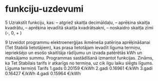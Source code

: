 # funkciju-uzdevumi
5  Uzrakstīt funkciju, kas:
–        atgriež skaitļa decimāldaļu,
–        aprēķina skaitļa kvadrātu,
–        aprēķina ievadītā skaitļa kvadrātsakni,
–        noskaidro skaitļa zīmi (-, 0, + )

9  Izveidot programmu elektroenerģijas ikmēneša patēriņa aprēķināšanai (Tet Stabilā lietotājiem), kas prasa lietotājam ievadīt līguma termiņu, iepriekšējo un esošo skaitītāja rādījumu un izvada patērētās kWh un maksājamo summu. Programmas sastādīšanā izmantot funkcijas.
Zināms, ka Tet Stabilais tarifs ir atkarīgs no termiņa, uz cik ilgu laiku slēgts līgums.
Līguma termiņš
Tarifs
1.gads
0.20159 €/kWh
2.gadi
0.16961 €/kWh
3.gadi
0.16427 €/kWh
4.gadi
0.15964 €/kWh

